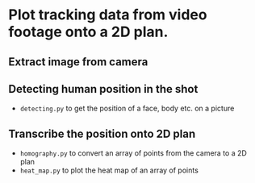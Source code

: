 # Plot tracking data from video footage onto a 2D plan.

## Extract image from camera

## Detecting human position in the shot

* ``detecting.py`` to get the position of a face, body etc. on a picture

## Transcribe the position onto 2D plan

* ``homography.py`` to convert an array of points from the camera to a 2D plan
* ``heat_map.py`` to plot the heat map of an array of points
